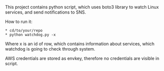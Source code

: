This project contains python script, which uses boto3 library to watch Linux services, and send notifications to SNS.

How to run it:

    * cd/to/your/repo
    * python watchdog.py -x
Where x is an id of row, which contains information about services, which watchdog is going to check through system.

AWS credentials are stored as envkey, therefore no credentials are visible in script.

